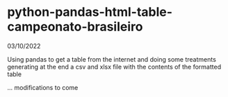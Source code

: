 # python-pandas-html-table-campeonato-brasileiro

03/10/2022

Using pandas to get a table from the internet and doing some treatments generating at the end a csv and xlsx file with the contents of the formatted table

... modifications to come


